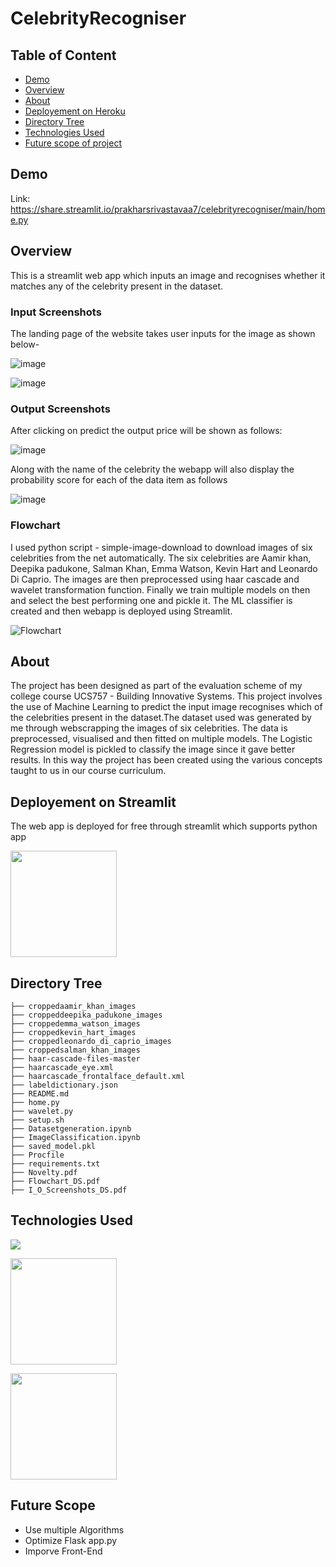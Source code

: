 # CelebrityRecogniser
 

## Table of Content
  * [Demo](#demo)
  * [Overview](#overview)
  * [About](#About)
  * [Deployement on Heroku](#deployement-on-heroku)
  * [Directory Tree](#directory-tree)
  * [Technologies Used](#technologies-used)
  * [Future scope of project](#future-scope)


## Demo
Link: https://share.streamlit.io/prakharsrivastavaa7/celebrityrecogniser/main/home.py


## Overview
This is a streamlit web app which inputs an image and recognises whether it matches any of the celebrity present in the dataset.

  ### Input Screenshots      

The landing page of the website takes user inputs for the image as shown below-

![image](https://user-images.githubusercontent.com/63156822/141937327-61237517-9257-4067-b0bf-9305f53ef6ab.png)


![image](https://user-images.githubusercontent.com/63156822/141937500-e056a272-a166-4e33-b3ea-f7bfe55578ef.png)



   ### Output Screenshots

After clicking on predict the output price will be shown as follows:

![image](https://user-images.githubusercontent.com/63156822/141937404-a6e7dd91-a02f-48b1-b6da-348eeca11d07.png)

Along with the name of the celebrity the webapp will also display the probability score for each of the data item as follows

![image](https://user-images.githubusercontent.com/63156822/141937423-a970296f-ee00-463d-94ce-b4f5757fd722.png)



  ### Flowchart
  
I used python script - simple-image-download to download images of six celebrities from the net automatically. The six celebrities are Aamir khan, Deepika padukone, Salman Khan, Emma Watson, Kevin Hart and Leonardo Di Caprio. The images are then preprocessed using haar cascade and wavelet transformation function. Finally we train multiple models on then and select the best performing one and pickle it. The ML classifier is created and then webapp is deployed using Streamlit.   
  
![Flowchart](https://user-images.githubusercontent.com/63156822/141940955-7fa82363-f37a-45aa-8b79-b5d0ba95a376.jpeg)


## About
The project has been designed as part of the evaluation scheme of my college course UCS757 - Building Innovative Systems. This project involves the use of Machine Learning to predict the input image recognises which of the celebrities present in the dataset.The dataset used was generated by me through webscrapping the images of six celebrities. The data is preprocessed, visualised and then fitted on multiple models. The Logistic Regression model is pickled to classify the image since it gave better results. In this way the project has been created using the various concepts taught to us in our course curriculum.

## Deployement on Streamlit
The web app is deployed for free through streamlit which supports python app 


[<img target="_blank" src="https://mms.businesswire.com/media/20200616005364/en/798639/23/Streamlit_Logo_%281%29.jpg" width=170>](https://mms.businesswire.com/media/20200616005364/en/798639/23/Streamlit_Logo_%281%29.jpg) 




## Directory Tree 
```
├── croppedaamir_khan_images
├── croppeddeepika_padukone_images
├── croppedemma_watson_images
├── croppedkevin_hart_images
├── croppedleonardo_di_caprio_images
├── croppedsalman_khan_images
├── haar-cascade-files-master
├── haarcascade_eye.xml
├── haarcascade_frontalface_default.xml
├── labeldictionary.json
├── README.md
├── home.py
├── wavelet.py
├── setup.sh
├── Datasetgeneration.ipynb		
├── ImageClassification.ipynb	
├── saved_model.pkl
├── Procfile
├── requirements.txt
├── Novelty.pdf
├── Flowchart_DS.pdf
├── I_O_Screenshots_DS.pdf
```

## Technologies Used

![](https://forthebadge.com/images/badges/made-with-python.svg)

[<img target="_blank" src="https://mms.businesswire.com/media/20200616005364/en/798639/23/Streamlit_Logo_%281%29.jpg" width=170>](https://mms.businesswire.com/media/20200616005364/en/798639/23/Streamlit_Logo_%281%29.jpg)  

[<img target="_blank" src="https://upload.wikimedia.org/wikipedia/commons/thumb/3/32/OpenCV_Logo_with_text_svg_version.svg/1200px-OpenCV_Logo_with_text_svg_version.svg.png" width=170>](https://upload.wikimedia.org/wikipedia/commons/thumb/3/32/OpenCV_Logo_with_text_svg_version.svg/1200px-OpenCV_Logo_with_text_svg_version.svg.png)


## Future Scope

* Use multiple Algorithms
* Optimize Flask app.py
* Imporve Front-End 

